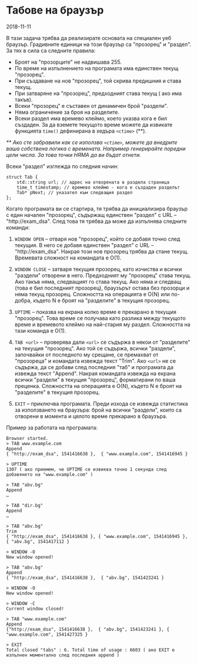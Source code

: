 # Табове на браузър

2018-11-11

В тази задача трябва да реализирате основата на специален уеб браузър. Градивните единици на този браузър са "прозорец" и "раздел". За тях в сила са следните правила:

* Броят на "прозорците" не надвишава 255.
* По време на изпълнението на програмата има единствен текущ "прозорец".
* При създаване на нов "прозорец", той скрива предишния и става текущ.
* При затваряне на "прозорец", предходният става текущ ( ако има такъв).
* Всеки "прозорец" е съставен от динамичен брой "раздели".
* Няма ограничение за броя на разделите.
* Всеки раздел има времево клеймо, което указва кога е бил създаден. За да вземете текущото време можете да извикате функцията `time()` дефинирана в хедъра `<ctime>` (\*\*).

*\*\* Ако сте забравили как се използва `<ctime>`, можете да внедрите ваша собствена логика с времената. Например генерирайте поредни цели числа. За това точки НЯМА да ви бъдат отнети.*

Всеки "раздел" изглежда по следния начин:

    struct Tab {
        std::string url; // адрес на отворената в раздела страница
        time_t timestamp; // времево клеймо - кога е създаден разделът
        Tab* pNext; // указател към следващия раздел
    };


Когато програмата ви се стартира, тя трябва да инициализира браузър с един начален "прозорец", съдържащ единствен "раздел" с URL – "http://exam_dsa". След това тя трябва да може да изпълнява следните команди:

1. `WINDOW OPEN` – отваря нов "прозорец", който се добавя точно след текущия. В него се добавя единствен "раздел" с URL – "http://exam_dsa". Накрая този нов прозорец трябва да стане текущ. Времевата сложност на командата е О(1).

2. `WINDOW CLOSE` – затваря текущия прозорец, като изчиства и всички "раздели" отворени в него. Предходният му "прозорец" става текущ. Ако такъв няма, следващият го става текущ. Ако няма и следващ (това е бил последният прозорец), браузърът остава без прозорци и няма текущ прозорец. Сложността на операцията е О(N) или по-добра, където N е броят на "разделите" в текущия прозорец.

3. `UPTIME` – показва на екрана колко време е прекарано в текущия "прозорец". Това време се получава като разлика между текущото време и времевото клеймо на най-стария му раздел. Сложността на тази команда е О(1).

4. `TAB <url>` – проверява дали `<url>` се съдържа в някои от "разделите" на текущия "прозорец". Ако той се съдържа, всички "раздели", започвайки от последното му срещане, се премахват от "прозореца" и командата извежда текст "Trim". Ако `<url>` не се съдържа, да се добави след последния "таб" и програмата да извежда текст "Append". Накрая командата извежда на екрана всички "раздели" в текущия "прозорец", форматирани по ваша преценка. Сложността на операцията е О(N), където N е броят на "разделите" в текущия прозорец.

5. `EXIT` – приключва програмата. Преди изхода се извежда статистика за използването на браузъра: брой на всички "раздели", които са отворени в момента и цялото време прекарано в браузъра.

Пример за работата на програмата:

```
Browser started. 
> TAB www.example.com
Append
{ "http://exam_dsa", 1541416638 },  { "www.example.com", 1541416945 }

> UPTIME
1307 ( ако приемем, че UPTIME се извиква точно 1 секунда след добавянето на "www.example.com" )

> TAB "abv.bg"
Append
…

> TAB "dir.bg"
Append
…

> TAB "abv.bg"
Trim
{ "http://exam_dsa", 1541416638 }, { "www.example.com", 1541416945 }, { "abv.bg", 1541417112 }

> WINDOW -O
New window opened!

> TAB "abv.bg"
Append
{ "http://exam_dsa", 1541416638 },  { "abv.bg", 1541423241 }

> WINDOW -O
New window opened!

> WINDOW -C
Current window closed!

> TAB "www.example.com"
Append
{"http://exam_dsa", 1541416638 },  { "abv.bg", 1541423241 }, { "www.example.com", 1541427325 }

> EXIT
Total closed "tabs" : 6. Total time of usage : 6603 ( ако EXIT е изпълнен моментално след последния append )
```
